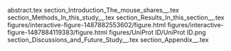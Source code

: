 abstract.tex
section_Introduction_The_mouse_shares__.tex
section_Methods_In_this_study__.tex
section_Results_In_this_section__.tex
figures/interactive-figure-1487882553602/figure.html
figures/interactive-figure-1487884119383/figure.html
figures/UniProt ID/UniProt ID.png
section_Discussions_and_Future_Study__.tex
section_Appendix__.tex
